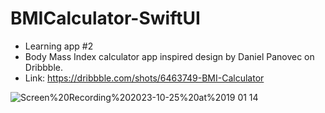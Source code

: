 # BMICalculator-SwiftUI

- Learning app #2
- Body Mass Index calculator app inspired design by Daniel Panovec on Dribbble.
- Link: https://dribbble.com/shots/6463749-BMI-Calculator

![Screen%20Recording%202023-10-25%20at%2019 01 14](https://github.com/GosutoDev/BMICalculator-SwiftUI/assets/130918563/104f9c26-ae4a-4973-991c-f0c77183b53c)
